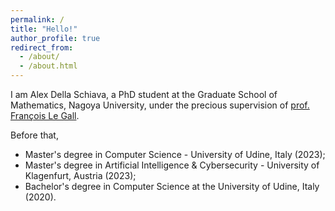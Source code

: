 ```yaml
---
permalink: /
title: "Hello!"
author_profile: true
redirect_from: 
  - /about/
  - /about.html
---
```


I am Alex Della Schiava, a PhD student at the Graduate School of Mathematics, Nagoya University, under the precious supervision of [prof. François Le Gall](https://www.francoislegall.com/).

Before that,
- Master's degree in Computer Science - University of Udine, Italy (2023);
- Master's degree in Artificial Intelligence & Cybersecurity - University of Klagenfurt, Austria (2023);
- Bachelor's degree in Computer Science at the University of Udine, Italy (2020).
